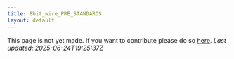```yaml
---
title: 8bit_wire_PRE_STANDARDS
layout: default
---
```


This page is not yet made. If you want to contribute please do so [here](https://github.com/CrazyH2/Bigstone/blob/wiki/components/8bit_wire_PRE_STANDARDS.md).
_Last updated: 2025-06-24T19:25:37Z_
